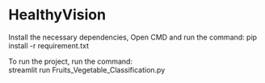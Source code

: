 # HealthyVision

Install the necessary dependencies, Open CMD and run the command:
  pip install -r requirement.txt

 To run the project, run the command:  
  streamlit run Fruits_Vegetable_Classification.py

 
